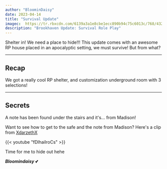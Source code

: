 ```yaml
---
author: "BloominDaisy"
date: 2023-04-14
title: "Survival Update"
imagec:  https://tr.rbxcdn.com/6139a3a1e8cbe1ecc890b94c75c6013c/768/432/Image/Png
description: "Brookhaven Update: Survival Role Play"
---
```


Shelter in! We need a place to hide!!! This update comes with an awesome RP house placed in an apocalyptic setting, we must survive! But from what?

---
## Recap

We got a really cool RP shelter, and customization underground room with 3 selections!

---

## Secrets

A note has been found under the stairs and it's... from Madison!

Want to see how to get to the safe and the note from Madison? Here's a clip from [XdarzethX](https://www.youtube.com/@XdarzethX)

{{< youtube "fDlhailroCs" >}}

Time for me to hide out hehe

_**Bloomindaisy**_ <span class="nowrap"><span class="emojify">💕</span>